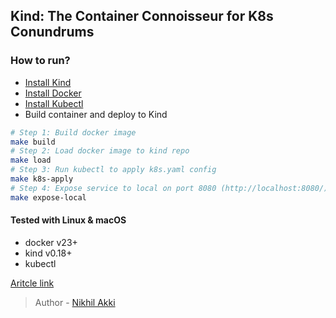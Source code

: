 ## Kind: The Container Connoisseur for K8s Conundrums

### How to run?

- [Install Kind](https://kind.sigs.k8s.io/docs/user/quick-start/#installation)
- [Install Docker](https://nikhilakki.in/preview/640061db28849c00086c2e2d)
- [Install Kubectl](https://kubernetes.io/docs/tasks/tools/#kubectl)
- Build container and deploy to Kind
```bash
# Step 1: Build docker image
make build
# Step 2: Load docker image to kind repo
make load
# Step 3: Run kubectl to apply k8s.yaml config
make k8s-apply
# Step 4: Expose service to local on port 8080 (http://localhost:8080/)
make expose-local
```

#### Tested with Linux & macOS 

- docker v23+
- kind v0.18+
- kubectl


[Aritcle link](https://nikhilakki.in/kind-the-container-connoisseur-for-k8s-conundrums)

> Author - [Nikhil Akki](https://nikhilakki.in)
